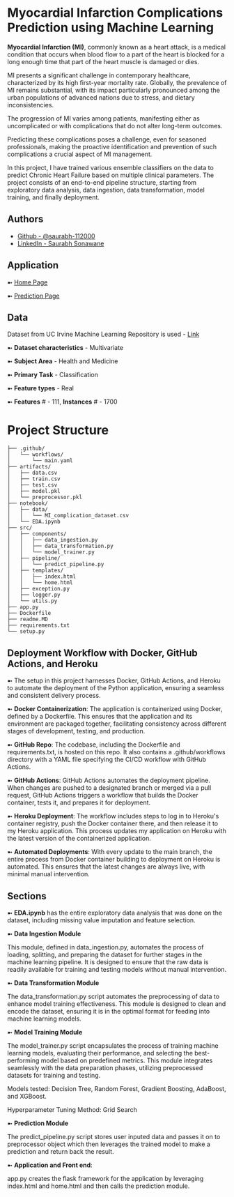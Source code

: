  # Myocardial Infarction Complications Prediction using Machine Learning

**Myocardial Infarction (MI)**, commonly known as a heart attack, is a medical condition that occurs when blood flow to a part of the heart is blocked for a long enough time that part of the heart muscle is damaged or dies. 

MI presents a significant challenge in contemporary healthcare, characterized by its high first-year mortality rate. Globally, the prevalence of MI remains substantial, with its impact particularly pronounced among the urban populations of advanced nations due to stress, and dietary inconsistencies. 

The progression of MI varies among patients, manifesting either as uncomplicated or with complications that do not alter long-term outcomes. 

Predicting these complications poses a challenge, even for seasoned professionals, making the proactive identification and prevention of such complications a crucial aspect of MI management. 

In this project, I have trained various ensemble classifiers on the data to predict Chronic Heart Failure based on multiple clinical parameters. The project consists of an end-to-end pipeline structure, starting from exploratory data analysis, data ingestion, data transformation, model training, and finally deployment. 

## Authors

- [Github - @saurabh-112000](https://github.com/saurabh-112000)
- [LinkedIn - Saurabh Sonawane](https://www.linkedin.com/in/saurabh112000/)


## Application

➼ [Home Page](https://mi-complicationpred-saurabh-d6d0de207765.herokuapp.com/)

➼ [Prediction Page](https://mi-complicationpred-saurabh-d6d0de207765.herokuapp.com/predictdata)

## Data

Dataset from UC Irvine Machine Learning Repository is used - [Link](https://archive.ics.uci.edu/dataset/579/myocardial+infarction+complications)

➼ **Dataset characteristics** - Multivariate

➼ **Subject Area** - Health and Medicine

➼ **Primary Task** - Classification

➼ **Feature types** - Real

➼ **Features** # - 111, **Instances** # - 1700

# Project Structure

    ├── .github/
    │   └── workflows/
    │       └── main.yaml
    ├── artifacts/
    │   ├── data.csv
    │   ├── train.csv
    │   ├── test.csv
    │   ├── model.pkl
    │   └── preprocessor.pkl
    ├── notebook/
    │   ├── data/
    │   │   └── MI_complication_dataset.csv
    │   └── EDA.ipynb
    ├── src/
    │   ├── components/
    │   │   ├── data_ingestion.py
    │   │   ├── data_transformation.py
    │   │   └── model_trainer.py
    │   ├── pipeline/
    │   │   └── predict_pipeline.py
    │   ├── templates/
    │   │   ├── index.html
    │   │   └── home.html
    │   ├── exception.py
    │   ├── logger.py
    │   └── utils.py
    ├── app.py
    ├── Dockerfile
    ├── readme.MD
    ├── requirements.txt
    └── setup.py


## Deployment Workflow with Docker, GitHub Actions, and Heroku

➼ The setup in this project harnesses Docker, GitHub Actions, and Heroku to automate the deployment of the Python application, ensuring a seamless and consistent delivery process.

➼ **Docker Containerization**: The application is containerized using Docker, defined by a Dockerfile. This ensures that the application and its environment are packaged together, facilitating consistency across different stages of development, testing, and production.

➼ **GitHub Repo**: The codebase, including the Dockerfile and requirements.txt, is hosted on this repo. It also contains a .github/workflows directory with a YAML file specifying the CI/CD workflow with GitHub Actions.

➼ **GitHub Actions**: GitHub Actions automates the deployment pipeline. When changes are pushed to a designated branch or merged via a pull request, GitHub Actions triggers a workflow that builds the Docker container, tests it, and prepares it for deployment.

➼ **Heroku Deployment**: The workflow includes steps to log in to Heroku's container registry, push the Docker container there, and then release it to my Heroku application. This process updates my application on Heroku with the latest version of the containerized application.

➼ **Automated Deployments**: With every update to the main branch, the entire process from Docker container building to deployment on Heroku is automated. This ensures that the latest changes are always live, with minimal manual intervention.

## Sections

➼ **EDA.ipynb** has the entire exploratory data analysis that was done on the dataset, including missing value imputation and feature selection. 

➼ **Data Ingestion Module**

This module, defined in data_ingestion.py, automates the process of loading, splitting, and preparing the dataset for further stages in the machine learning pipeline. It is designed to ensure that the raw data is readily available for training and testing models without manual intervention.

➼ **Data Transformation Module**

The data_transformation.py script automates the preprocessing of data to enhance model training effectiveness. This module is designed to clean and encode the dataset, ensuring it is in the optimal format for feeding into machine learning models.

➼ **Model Training Module**

The model_trainer.py script encapsulates the process of training machine learning models, evaluating their performance, and selecting the best-performing model based on predefined metrics. This module integrates seamlessly with the data preparation phases, utilizing preprocessed datasets for training and testing.

Models tested: Decision Tree, Random Forest, Gradient Boosting, AdaBoost, and XGBoost.

Hyperparameter Tuning Method: Grid Search

➼ **Prediction Module**

The predict_pipeline.py script stores user inputed data and passes it on to preprocessor object which then leverages the trained model to make a prediction and return back the result. 

➼ **Application and Front end**: 

app.py creates the flask framework for the application by leveraging index.html and home.html and then calls the prediction module. 



